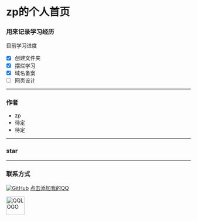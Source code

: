 # zp的个人首页

### 用来记录学习经历
目前学习进度<br>     

- [x] 创建文件夹
- [x] 摆烂学习
- [x] 域名备案
- [ ] 网页设计

---
### 作者
 * zp
 * 待定
 * 待定

---
### star

---
### 联系方式
[![GitHub](https://img.shields.io/badge/-GitHub-black?style=flat-square&logo=github)](https://github.com/youranis)
[点击添加我的QQ](http://wpa.qq.com/msgrd?v=3&uin=3026418933&site=qq&menu=yes "点击添加qq好友")
<div>
    <a href="http://wpa.qq.com/msgrd?v=3&uin=2445408174&site=qq&menu=yes">
        <img src="https://wiki.connect.qq.com/wp-content/uploads/2013/10/02_qq_logo_ver-1-200x300.png" alt="QQLOGO" width="50">
    </a>
</div>
